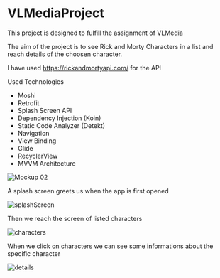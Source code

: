 # VLMediaProject

This project is designed to fulfill the assignment of VLMedia 

The aim of the project is to see Rick and Morty Characters in a list and reach details of the choosen character.

I have used https://rickandmortyapi.com/ for the API

Used Technologies

* Moshi
* Retrofit
* Splash Screen API
* Dependency Injection (Koin)
* Static Code Analyzer (Detekt)
* Navigation
* View Binding
* Glide
* RecyclerView
* MVVM Architecture

![Mockup 02](https://user-images.githubusercontent.com/72108390/170866013-fa5010d0-3527-41f1-830c-726fbc064068.png)

A splash screen greets us when the app is first opened

![splashScreen](https://user-images.githubusercontent.com/72108390/170865573-2981e3e6-d281-4722-b308-685e93b9fd83.png)

Then we reach the screen of listed characters 

![characters](https://user-images.githubusercontent.com/72108390/170865608-c5f02050-e9a4-41c8-8dc4-1c4eaf50143e.png)

When we click on characters we can see some informations about the specific character

![details](https://user-images.githubusercontent.com/72108390/170865638-64527bc6-e3d4-44f8-8c5d-f60f2c5db5cd.png)
